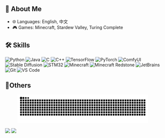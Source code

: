 ## 👋 About Me
- 🌐 Languages: English, 中文
- 🎮 Games: Minecraft, Stardew Valley, Turing Complete

## 🛠️ Skills
![Python](https://img.shields.io/badge/Python-3776AB?style=flat-square&logo=python&logoColor=white)
![Java](https://img.shields.io/badge/Java-ED8B00?style=flat-square&logo=java&logoColor=white)
![C](https://img.shields.io/badge/C-00599C?style=flat-square&logo=c&logoColor=white)
![C++](https://img.shields.io/badge/C++-00599C?style=flat-square&logo=c%2B%2B&logoColor=white)
![TensorFlow](https://img.shields.io/badge/TensorFlow-FF6F00?style=flat-square&logo=tensorflow&logoColor=white)
![PyTorch](https://img.shields.io/badge/PyTorch-EE4C2C?style=flat-square&logo=pytorch&logoColor=white)
![ComfyUI](https://img.shields.io/badge/ComfyUI-4A90E2?style=flat-square&logo=visual-studio-code&logoColor=white)
![Stable Diffusion](https://img.shields.io/badge/Stable_Diffusion-7A57C2?style=flat-square&logo=stablediffusion&logoColor=white)
![STM32](https://img.shields.io/badge/STM32-009639?style=flat-square&logo=stmicroelectronics&logoColor=white)
![Minecraft](https://img.shields.io/badge/Minecraft-62B44A?style=flat-square&logo=minecraft&logoColor=white)
![Minecraft Redstone](https://img.shields.io/badge/Redstone-E34234?style=flat-square&logo=redstone&logoColor=white)
![JetBrains](https://img.shields.io/badge/JetBrains-000000?style=flat-square&logo=jetbrains&logoColor=white)
![Git](https://img.shields.io/badge/Git-F05032?style=flat-square&logo=git&logoColor=white)
![VS Code](https://img.shields.io/badge/VS_Code-007ACC?style=flat-square&logo=visual-studio-code&logoColor=white)



## 🎄Others

<figure>
  <picture>
    <source media="(prefers-color-scheme: dark)" srcset="https://raw.githubusercontent.com/AhiruNeko/AhiruNeko/output/github-contribution-grid-snake-dark.svg" />
    <source media="(prefers-color-scheme: light)" srcset="https://raw.githubusercontent.com/AhiruNeko/AhiruNeko/output/github-contribution-grid-snake.svg" />
    <img alt="github contribution grid snake animation" src="https://raw.githubusercontent.com/AhiruNeko/AhiruNeko/output/github-contribution-grid-snake.svg" />
  </picture>
</figure>

<img src="https://github-readme-stats.vercel.app/api/top-langs/?username=AhiruNeko&layout=compact" />
<img src="https://github-readme-stats.vercel.app/api?username=AhiruNeko&count_private=true&show_icons=true" />


